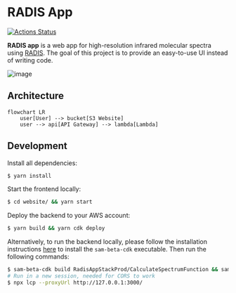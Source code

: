 # RADIS App

[![Actions Status](https://github.com/suzil/radis-app/workflows/GH/badge.svg)](https://github.com/suzil/radis-app/actions)

**RADIS app** is a web app for high-resolution infrared molecular spectra using [RADIS](https://github.com/radis/radis). The goal of this project is to provide an easy-to-use UI instead of writing code.

![image](https://user-images.githubusercontent.com/16088743/103406077-b2457100-4b59-11eb-82c0-e4de027a91c4.png)

## Architecture

```mermaid
flowchart LR
    user[User] --> bucket[S3 Website]
    user --> api[API Gateway] --> lambda[Lambda]
```

## Development

Install all dependencies:

```sh
$ yarn install
```

Start the frontend locally:

```sh
$ cd website/ && yarn start
```

Deploy the backend to your AWS account:

```sh
$ yarn build && yarn cdk deploy
```

Alternatively, to run the backend locally, please follow the installation instructions [here](https://docs.aws.amazon.com/serverless-application-model/latest/developerguide/serverless-cdk-getting-started.html) to install the `sam-beta-cdk` executable. Then run the following commands:

```sh
$ sam-beta-cdk build RadisAppStackProd/CalculateSpectrumFunction && sam-beta-cdk local start-api
# Run in a new session, needed for CORS to work
$ npx lcp --proxyUrl http://127.0.0.1:3000/
```

